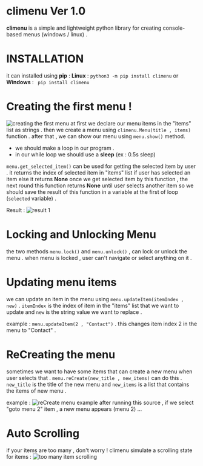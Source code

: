 # climenu Ver 1.0
**climenu** is a simple and lightweight python library for creating console-based menus (windows / linux) . 

# INSTALLATION
it can installed using **pip** :
**Linux** : ```python3 -m pip install climenu```
or **Windows** : ``` pip install climenu```


# Creating the first menu !
![creating the first menu](https://bayanbox.ir/download/3487373414280679516/Screenshot-from-2022-06-04-08-42-49.png)
at first we declare our menu items in the "items" list as strings . 
then we create a menu using ```climenu.Menu(title , items)``` function . after that , we can show our menu using ```menu.show()``` method. 
* we should make a loop in our program .
* in our while loop we should use a **sleep** (ex : 0.5s sleep)


```menu.get_selected_item()``` can be used for getting the selected item by user . it returns the index of selected item in "items" list if user has selected an item else it returns **None** 
once we get selected item by this function , the next round this function returns **None** until user selects another item so we should save the result of this function in a variable at the first of loop (```selected``` variable) .

Result : 
![result 1](https://bayanbox.ir/download/8511832187448090403/result1.png)
# Locking and Unlocking Menu
the two methods ```menu.lock()``` and ```menu.unlock()``` , can lock or unlock the menu . when menu is locked , user can't navigate or select anything on it .

# Updating menu items
we can update an item in the menu using ```menu.updateItem(itemIndex , new)``` . ```itemIndex``` is the index of item in the "items" list that we want to update and ```new``` is the string value we want to replace .

example : ```menu.updateItem(2 , "Contact")```  . this changes item index 2 in the menu to "Contact" .

# ReCreating the menu
sometimes we want to have some items that can create a new menu when user selects that . ```menu.reCreate(new_title , new_items)``` can do this . ```new_title``` is the title of the new menu and ```new_items``` is a list that contains the items of new menu . 

example : 
![reCreate menu example](https://bayanbox.ir/download/6656962699725900016/source2.png)
after running this source , if we select "goto menu 2" item , a new menu appears (menu 2) ...


# Auto Scrolling  
if your items are too many , don't worry ! climenu simulate a scrolling state for items :
![too many item scrolling](https://bayanbox.ir/download/5294191248785483173/toomanyitem.gif)





‍




